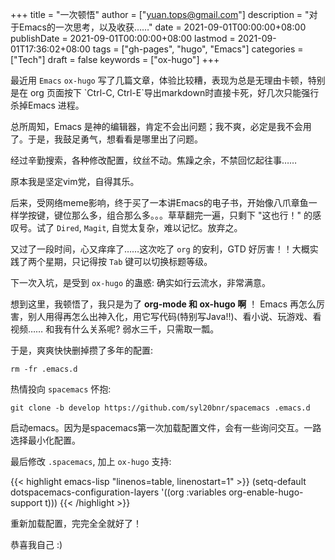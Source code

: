 +++
title = "一次顿悟"
author = ["yuan.tops@gmail.com"]
description = "对于Emacs的一次思考，以及收获……"
date = 2021-09-01T00:00:00+08:00
publishDate = 2021-09-01T00:00:00+08:00
lastmod = 2021-09-01T17:36:02+08:00
tags = ["gh-pages", "hugo", "Emacs"]
categories = ["Tech"]
draft = false
keywords = ["ox-hugo"]
+++

最近用 `Emacs` `ox-hugo` 写了几篇文章，体验比较糟，表现为总是无理由卡顿，特别是在 org 页面按下 \`Ctrl-C, Ctrl-E\`导出markdown时直接卡死，好几次只能强行杀掉Emacs 进程。

总所周知，Emacs 是神的编辑器，肯定不会出问题；我不爽，必定是我不会用了。于是，我鼓足勇气，想看看是哪里出了问题。

经过辛勤搜索，各种修改配置，纹丝不动。焦躁之余，不禁回忆起往事……

原本我是坚定vim党，自得其乐。

后来，受网络meme影响，终于买了一本讲Emacs的电子书，开始像八爪章鱼一样学按键，键位那么多，组合那么多。。。草草翻完一遍，只剩下 "这也行！" 的感叹号。试了 `Dired`, `Magit`, 自觉太复杂，难以记忆。放弃之。

又过了一段时间，心又痒痒了……这次吃了 `org` 的安利，GTD 好厉害！！大概实践了两个星期，只记得按 `Tab` 键可以切换标题等级。

下一次入坑，是受到 `ox-hugo` 的蛊惑: 确实如行云流水，非常满意。

想到这里，我顿悟了，我只是为了 **org-mode 和 ox-hugo 啊** ！ Emacs 再怎么厉害，别人用得再怎么出神入化，用它写代码(特别写Java!!)、看小说、玩游戏、看视频…… 和我有什么关系呢? 弱水三千，只需取一瓢。

于是，爽爽快快删掉攒了多年的配置:

```shell
rm -fr .emacs.d
```

热情投向 `spacemacs` 怀抱:

```shell
git clone -b develop https://github.com/syl20bnr/spacemacs .emacs.d
```

启动emacs。因为是spacemacs第一次加载配置文件，会有一些询问交互。一路选择最小化配置。

最后修改 `.spacemacs`, 加上 `ox-hugo` 支持:

{{< highlight emacs-lisp "linenos=table, linenostart=1" >}}
(setq-default dotspacemacs-configuration-layers
              '((org :variables
                  org-enable-hugo-support t)))
{{< /highlight >}}

重新加载配置，完完全全就好了！

恭喜我自己 :)
